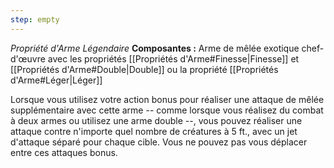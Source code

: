 ```yaml
---
step: empty
---
```

_Propriété d'Arme Légendaire_
__Composantes :__ Arme de mêlée exotique chef-d'œuvre avec les propriétés [[Propriétés d'Arme#Finesse|Finesse]] et [[Propriétés d'Arme#Double|Double]] ou la propriété [[Propriétés d'Arme#Léger|Léger]] 

Lorsque vous utilisez votre action bonus pour réaliser une attaque de mêlée supplémentaire avec cette arme -- comme lorsque vous réalisez du combat à deux armes ou utilisez une arme double --, vous pouvez réaliser une attaque contre n'importe quel nombre de créatures à 5 ft., avec un jet d'attaque séparé pour chaque cible. Vous ne pouvez pas vous déplacer entre ces attaques bonus.